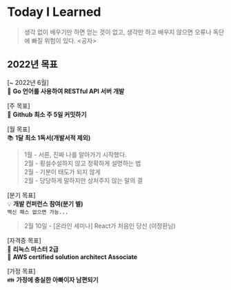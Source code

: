 # Today I Learned

> 생각 없이 배우기만 하면 얻는 것이 없고, 생각만 하고 배우지 않으면 오류나 독단에 빠질 위험이 있다. <공자>

## 2022년 목표

[~ 2022년 6월]  
📘 **Go 언어를 사용하여 RESTful API 서버 개발**  

[주 목표]  
🧱 **Github 최소 주 5일 커밋하기**  

[월 목표]  
📚 **1달 최소 1독서(개발서적 제외)**  

> 1월 - 서른, 진짜 나를 알아가기 시작했다.  
> 2월 - 횡설수설하지 않고 정확하게 설명하는 법  
> 2월 - 기분이 태도가 되지 않게  
> 2월 - 당당하게 말하지만 상처주지 않는 말의 결

[분기 목표]  
💡 **개발 컨퍼런스 참여(분기 별)**  
`백신 패스 없으면 가능...`  

> 2월 10일 - [온라인 세미나] React가 처음인 당신 (이정환님)

[자격증 목표]  
📜 **리눅스 마스터 2급**  
📜 **AWS certified solution architect Associate**  

[가정 목표]  
👪 **가정에 충실한 아빠이자 남편되기**  